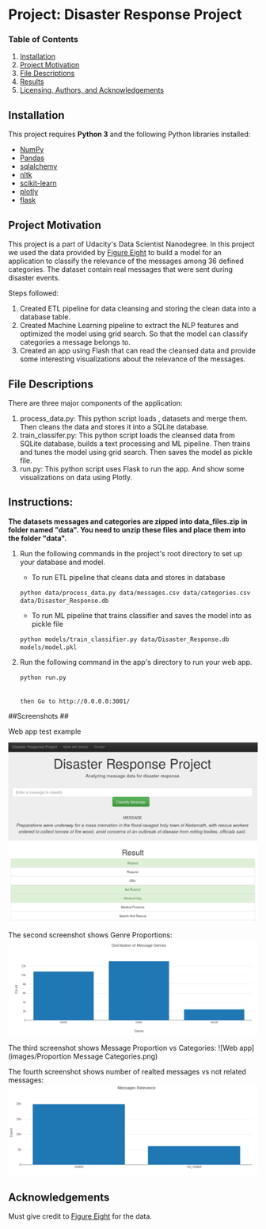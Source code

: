 # Project: Disaster Response Project

### Table of Contents

1. [Installation](#installation)
2. [Project Motivation](#motivation)
3. [File Descriptions](#files)
4. [Results](#results)
5. [Licensing, Authors, and Acknowledgements](#licensing)

## Installation <a name="installation"></a>

This project requires **Python 3** and the following Python libraries installed:

- [NumPy](http://www.numpy.org/)
- [Pandas](http://pandas.pydata.org/)
- [sqlalchemy](https://docs.sqlalchemy.org/en/13/intro.html)
- [nltk](https://pypi.org/project/nltk/)
- [scikit-learn](http://scikit-learn.org/stable/)
- [plotly](https://plot.ly/matplotlib/getting-started/)
- [flask](http://flask.pocoo.org/docs/1.0/installation/)

## Project Motivation<a name="motivation"></a>

This project is a part of Udacity's Data Scientist Nanodegree. In this project we used the data provided by [Figure Eight](https://www.figure-eight.com/) to build a model for an application to classify the relevance of the messages among 36 defined categories. The dataset contain real messages that were sent during disaster events. 

Steps followed:
1. Created ETL pipeline for data cleansing and storing the clean data into a database table.
2. Created Machine Learning pipeline to extract the NLP features and optimized the model using grid search. So that the model can classify categories a message belongs to.
3. Created an app using Flash that can read the cleansed data and provide some interesting visualizations about the relevance of the messages.


## File Descriptions <a name="files"></a>

There are three major components of the application: 
1. process_data.py: This python script loads <messages>, <categories> datasets and merge them. Then cleans the data and stores it into a SQLite database.
2. train_classifer.py: This python script loads the cleansed data from SQLite database, builds a text processing and ML pipeline. Then 
trains and tunes the model using grid search. Then saves the model as pickle file.
3. run.py: This python script uses Flask to run the app. And show some visualizations on data using Plotly.


## Instructions:
**The datasets messages and categories are zipped into data_files.zip in folder named "data". You need to unzip these files and place them into the folder "data".**
1. Run the following commands in the project's root directory to set up your database and model.
    * To run ETL pipeline that cleans data and stores in database 
    ```
    python data/process_data.py data/messages.csv data/categories.csv data/Disaster_Response.db
    ```
    * To run ML pipeline that trains classifier and saves the model into as pickle file
    ```
    python models/train_classifier.py data/Disaster_Response.db models/model.pkl
    ```

2. Run the following command in the app's directory to run your web app. 
    ```
    python run.py
    

    then Go to http://0.0.0.0:3001/
    ```

##Screenshots ##

Web app test example

![Web app](images/app_input_message.png)
![Web app](images/Results.png)

The second screenshot shows Genre Proportions:
![Web app](images/Genre.png)

The third screenshot shows Message Proportion vs Categories:
![Web app](images/Proportion Message Categories.png)

The fourth screenshot shows number of realted messages vs not related messages:
![Web app](images/related.png)


## Acknowledgements<a name="licensing"></a>

Must give credit to [Figure Eight](https://www.figure-eight.com/) for the data. 
